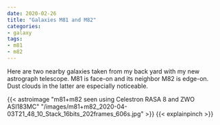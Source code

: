 ```yaml
---
date: 2020-02-26
title: "Galaxies M81 and M82"
categories:
- galaxy
tags:
- m81
- m82
---
```

Here are two nearby galaxies taken from my back yard with my new astrograph telescope. 
M81 is face-on and its neighbor M82 is edge-on. Dust clouds in the latter are especially noticeable. 


<!--more-->
{{< astroimage "m81+m82 seen using Celestron RASA 8 and ZWO ASI183MC" "/images/m81+m82_2020-04-03T21_48_10_Stack_16bits_202frames_606s.jpg" >}}
{{< explainpinch >}}

